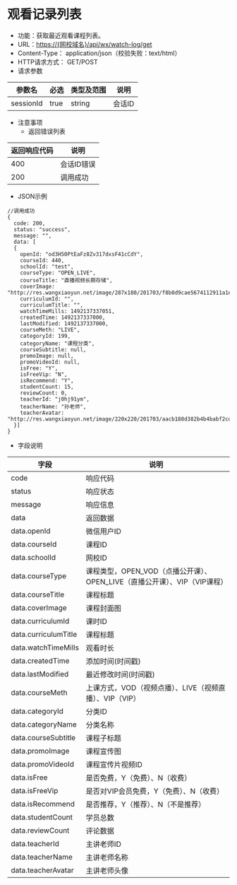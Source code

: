 # 观看记录列表

* 功能：获取最近观看课程列表。
* URL：[https://{网校域名}/api/wx/watch-log/get](https://{网校域名}/api/wx/watch-log/get)
* Content-Type： application/json（校验失败：text/html）
* HTTP请求方式： GET/POST
* 请求参数

| 参数名 | 必选 | 类型及范围 | 说明 |
| --- | --- | --- | --- |
| sessionId | true | string | 会话ID |

* 注意事项
  * 返回错误列表

| 返回响应代码 | 说明 |
| --- | --- |
| 400 | 会话ID错误 |
| 200 | 调用成功 |

* JSON示例

```
//调用成功
{
  code: 200,
  status: "success",
  message: "",
  data: [
  {
	openId: "od3H50PtEaFz8Zv317dxsF41cCdY",
    courseId: 440,
    schoolId: "test",
    courseType: "OPEN_LIVE",
    courseTitle: "直播视频长期存储",
    coverImage: "http://res.wangxiaoyun.net/image/287x180/201703/f8b0d9cae5674112911a1eb3392e230e.png",
    curriculumId: "",
    curriculumTitle: "",
    watchTimeMills: 1492137337051,
    createdTime: 1492137337000,
    lastModified: 1492137337000,
    courseMeth: "LIVE",
    categoryId: 199,
    categoryName: "课程分类",
    courseSubtitle: null,
    promoImage: null,
    promoVideoId: null,
    isFree: "Y",
    isFreeVip: "N",
    isRecommend: "Y",
    studentCount: 15,
    reviewCount: 0,
    teacherId: "j0hj91ym",
    teacherName: "孙老师",
    teacherAvatar: "http://res.wangxiaoyun.net/image/220x220/201703/aacb188d382b4b4babf2cd817d991742.png"
  }]
}
```

* 字段说明

| 字段 | 说明 |
| --- | --- |
| code | 响应代码 |
| status | 响应状态 |
| message | 响应信息 |
| data | 返回数据 |
| data.openId | 微信用户ID |
| data.courseId | 课程ID |
| data.schoolId | 网校ID |
| data.courseType | 课程类型，OPEN_VOD（点播公开课）、OPEN_LIVE（直播公开课）、VIP（VIP课程） |
| data.courseTitle | 课程标题 |
| data.coverImage | 课程封面图 |
| data.curriculumId | 课时ID |
| data.curriculumTitle | 课程标题 |
| data.watchTimeMills | 观看时长 |
| data.createdTime | 添加时间(时间戳) |
| data.lastModified | 最近修改时间(时间戳) |
| data.courseMeth | 上课方式，VOD（视频点播）、LIVE（视频直播）、VIP（VIP） |
| data.categoryId | 分类ID |
| data.categoryName | 分类名称 |
| data.courseSubtitle | 课程子标题 |
| data.promoImage | 课程宣传图 |
| data.promoVideoId | 课程宣传片视频ID |
| data.isFree | 是否免费，Y（免费）、N（收费） |
| data.isFreeVip | 是否对VIP会员免费，Y（免费）、N（收费） |
| data.isRecommend | 是否推荐，Y（推荐）、N（不是推荐） |
| data.studentCount | 学员总数 |
| data.reviewCount | 评论数据 |
| data.teacherId | 主讲老师ID |
| data.teacherName | 主讲老师名称 |
| data.teacherAvatar | 主讲老师头像 |


